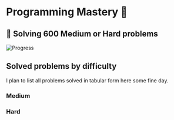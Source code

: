 # Programming Mastery :punch:

## :goal_net:  Solving 600 Medium or Hard problems 

![Progress](https://progress-bar.dev/62/?scale=600&title=InterviewGod&width=500&color=babaca&suffix=+problems+solved)

## Solved problems by difficulty
I plan to list all problems solved in tabular form here some fine day.

### Medium

### Hard

